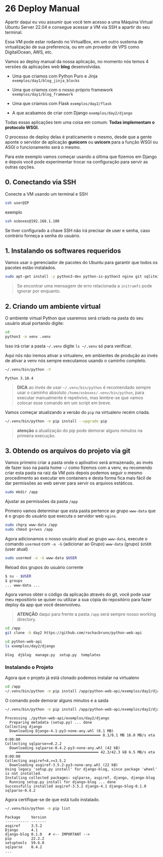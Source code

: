 # 26 Deploy Manual

Apartir daqui eu vou assumir que você tem acesso a uma Máquina Virtual Ubuntu Server 22.04 e consegue acessar a VM via SSH a apartir do seu terminal.

Essa VM pode estar rodando no VirtualBox, em um outro sustema de virtualização de sua preferencia, ou em um provedor de VPS como DigitalOcean, AWS, etc.


Vamos ao deploy manual da nossa aplicação, no momento nós temos 4 versões da aplicações web **blog** desenvolvidas.

- Uma que criamos com Python Puro e Jinja
  `exemplos/day1/blog_jinja_blocks`

- Uma que criamos com o nosso próprio framework
  `exemplos/day1/blog_framework`

- Uma que criamos com Flask
  `exemplos/day2/flask`

- A que acabamos de criar com Django
`exemplos/day2/django`


Todas essas aplicações tem uma coisa em comum: **Todas implementam o protocolo WSGI.**

O processo de deploy delas é praticamente o mesmo, desde que a gente aponte o servidor de aplicação **gunicorn** ou **uvicorn** para a função WSGI ou ASGI o funcionamento será o mesmo.


Para este exemplo vamos começar usando a última que fizemos em Django e depois você pode experimentar trocar na configuração para servir as outras opções.


## 0. Conectando via SSH

Conecte a VM usando um terminal e SSH

```bash
ssh user@IP
```
exemplo

```bash
ssh osboxes@192.168.1.100
```

Se tiver configurado a chave SSH não irá precisar de user e senha, caso contrário forneça a senha do usuário.

## 1. Instalando os softwares requeridos

Vamos usar o gerenciador de pacotes do Ubuntu para garantir que todos os pacotes estão instalados.

```bash
sudo apt-get install -y python3-dev python-is-python3 nginx git sqlite3 python3.10-venv
```

> Se encontrar uma mensagem de erro relacionada a `initramfs` pode ignorar por enquanto.

## 2. Criando um ambiente virtual

O ambiente virtual Python que usaremos será criado na pasta do seu usuário atual portando digite:

```bash
cd
python3 -m venv .venv
```

Isso irá criar a pasta `~/.venv` digite `ls ~/.venv` só para verificar.

Aqui nós não iremos ativar a virtualenv, em ambientes de produção ao invés de ativar a venv nós sempre executamos usando o caminho completo.

```bash
~/.venv/bin/python -V
```
```
Python 3.10.4
```

> **DICA** ao invés de usar `~/.venv/bin/python` é recomendado sempre usar o caminho absoluto `/home/osboxes/.venv/bin/python`, para executar manualmente é repetivivo, mas lembre-se que vamos colocar esse comando em um script em breve.

Vamos começar atualizando a versão do `pip`  na virtualenv recém criada.

```bash
~/.venv/bin/python -m pip install --upgrade pip
``` 

> **atenção** a atualização do pip pode demorar alguns minutos na primeira execução.

## 3. Obtendo os arquivos do projeto via git


Vamos primeiro criar a pasta onde o aplivativo será armazenado, ao invés de fazer isso na pasta home `~/` como fizemos com a venv, eu recomendo criar
esta pasta na raiz da VM pois depois podemos seguir o mesmo procedimento ao executar
em containers e desta forma fica mais fácil de dar permissões ao web server para servir os arquivos estáticos.

```bash
sudo mkdir /app
```

Ajustar as permissões da pasta `/app`

Primeiro vamos determinar que esta pasta pertence ao grupo `www-data` que é o grupo do usuário que executa o servidor web `nginx`.

```bash
sudo chgrp www-data /app
sudo chmod g+rwxs /app
```

Agora adicionamos o nosso usuário atual ao grupo `www-data`, execute o comando `usermod` com `-a -G` (adicionar ao Grupo) `www-data` (grupo) `$USER` (user atual)

```bash
sudo usermod -a -G www-data $USER
```

Reload dos grupos do usuário corrente

```bash
$ su - $USER
$ groups
... www-data ...
```

Agora vamos obter o código da aplicação através do git, você pode usar meu repositório se quiser ou utilizar a sua cópia do repositório para fazer deploy da app que você desenvolveu.

> **ATENÇÃO** daqui para frente a pasta `/app` será sempre nosso working directory.

```bash
cd /app
git clone -b day2 https://github.com/rochacbruno/python-web-api
```

```bash
cd python-web-api
ls exemplos/day2/django
```
```
blog  djblog  manage.py  setup.py  templates
```

### Instalando o Projeto

Agora que o projeto já está clonado podemos instalar na virtualenv

```bash
cd /app
~/.venv/bin/python -m pip install /app/python-web-api/exemplos/day2/django/
```

O comando pode demorar alguns minutos e a saida

```bash
~/.venv/bin/python -m pip install /app/python-web-api/exemplos/day2/django/
```
```
Processing ./python-web-api/exemplos/day2/django
  Preparing metadata (setup.py) ... done
Collecting django
  Downloading Django-4.1-py3-none-any.whl (8.1 MB)
     ━━━━━━━━━━━━━━━━━━━━━━━━━━━━━━━━━━━━━━━ 8.1/8.1 MB 16.0 MB/s eta 0:00:00
Collecting sqlparse>=0.2.2
  Downloading sqlparse-0.4.2-py3-none-any.whl (42 kB)
     ━━━━━━━━━━━━━━━━━━━━━━━━━━━━━━━━━━━━━━ 42.3/42.3 kB 6.5 MB/s eta 0:00:00
Collecting asgiref<4,>=3.5.2
  Downloading asgiref-3.5.2-py3-none-any.whl (22 kB)
Using legacy 'setup.py install' for django-blog, since package 'wheel' is not installed.
Installing collected packages: sqlparse, asgiref, django, django-blog
  Running setup.py install for django-blog ... done
Successfully installed asgiref-3.5.2 django-4.1 django-blog-0.1.0 sqlparse-0.4.2

```

Agora certifique-se de que está tudo instalado.

```bash
~/.venv/bin/python -m pip list
```
```
Package     Version
----------- -------
asgiref     3.5.2
Django      4.1
django-blog 0.1.0   # <-- IMPORTANT -->
pip         22.2.2
setuptools  59.6.0
sqlparse    0.4.2
...
```
